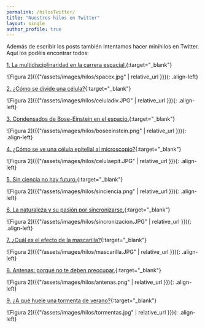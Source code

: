 ```yaml
---
permalink: /hilosTwitter/
title: "Nuestros hilos en Twitter"
layout: single
author_profile: true
---
```

Además de escribir los posts también intentamos hacer minihilos en Twitter. Aquí los podéis encontrar todos:

[1. La multidisciplinaridad en la carrera espacial.](https://twitter.com/CientificasEr/status/1267097399383797761){:target="_blank"} <br/>

![Figura 2]({{"/assets/images/hilos/spacex.jpg" | relative_url }}){: .align-left} <br/>

[2. ¿Cómo se divide una célula?](https://twitter.com/CientificasEr/status/1271123702755864579){:target="_blank"} <br/>

![Figura 2]({{"/assets/images/hilos/celuladiv.JPG" | relative_url }}){: .align-left} <br/>


[3. Condensados de Bose-Einstein en el espacio.](https://twitter.com/CientificasEr/status/1272108561729019914){:target="_blank"} <br/>

![Figura 2]({{"/assets/images/hilos/boseeinstein.png" | relative_url }}){: .align-left}


[4. ¿Cómo se ve una célula epitelial al microscopio?](https://twitter.com/CientificasEr/status/1272868628577337345){:target="_blank"}

![Figura 2]({{"/assets/images/hilos/celulaepit.JPG" | relative_url }}){: .align-left}

[5. Sin ciencia no hay futuro.](https://twitter.com/CientificasEr/status/1273194459535212544){:target="_blank"}

![Figura 2]({{"/assets/images/hilos/sinciencia.png" | relative_url }}){: .align-left}


[6. La naturaleza y su pasión por sincronizarse.](https://twitter.com/CientificasEr/status/1273564768910159872){:target="_blank"}

![Figura 2]({{"/assets/images/hilos/sincronizacion.JPG" | relative_url }}){: .align-left}


[7. ¿Cuál es el efecto de la mascarilla?](https://twitter.com/CientificasEr/status/1277300650993504259){:target="_blank"}

![Figura 2]({{"/assets/images/hilos/mascarilla.JPG" | relative_url }}){: .align-left}


[8. Antenas: porqué no te deben preocupar.](https://twitter.com/CientificasEr/status/1280877879295909893){:target="_blank"}

![Figura 2]({{"/assets/images/hilos/antenas.png" | relative_url }}){: .align-left}


[9. ¿A qué huele una tormenta de verano?](https://twitter.com/CientificasEr/status/1292476615017013248){:target="_blank"}

![Figura 2]({{"/assets/images/hilos/tormentas.jpg" | relative_url }}){: .align-left}
